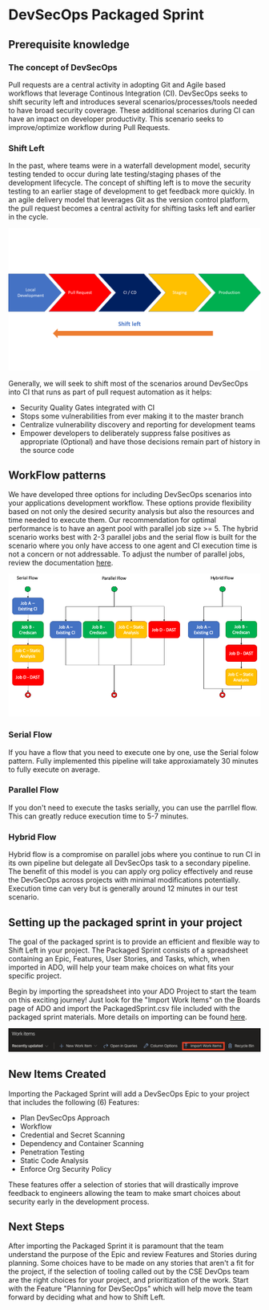 # DevSecOps Packaged Sprint

## Prerequisite knowledge

### The concept of DevSecOps

Pull requests are a central activity in adopting Git and Agile based workflows that leverage Continous Integration (CI). DevSecOps seeks to shift security left and introduces several scenarios/processes/tools needed to have broad security coverage. These additional scenarios during CI can have an impact on developer productivity. This scenario seeks to improve/optimize workflow during Pull Requests.

### Shift Left

In the past, where teams were in a waterfall development model, security testing tended to occur during late testing/staging phases of the development lifecycle. The concept of shifting left is to move the security testing to an earlier stage of development to get feedback more quickly.  In an agile delivery model that leverages Git as the version control platform, the pull request becomes a central activity for shifting tasks left and earlier in the cycle.

![Shift left concept](images/ShiftLeft.png)

Generally, we will seek to shift most of the scenarios around DevSecOps into CI that runs as part of pull request automation as it helps:

* Security Quality Gates integrated with CI
* Stops some vulnerabilities from ever making it to the master branch
* Centralize vulnerability discovery and reporting for development teams
* Empower developers to deliberately suppress false positives as appropriate (Optional) and have those decisions remain part of history in the source code

## WorkFlow patterns

We have developed three options for including DevSecOps scenarios into your applications development workflow.  These options provide flexibility based on not only the desired security analysis but also the resources and time needed to execute them.  Our recommendation for optimal performance is to have an agent pool with parallel job size >= 5.  The hybrid scenario works best with 2-3 parallel jobs and the serial flow is built for the scenario where you only have access to one agent and CI execution time is not a concern or not addressable.  To adjust the number of parallel jobs, review the documentation [here](https://docs.microsoft.com/en-us/azure/devops/pipelines/licensing/concurrent-jobs?view=azure-devops).

![WorkFlowType](images/WorkFlowType.png)

### Serial Flow

If you have a flow that you need to execute one by one, use the Serial folow pattern.  Fully implemented this pipeline will take approxiamately 30 minutes to fully execute on average.

### Parallel Flow

If you don't need to execute the tasks serially, you can use the parrllel flow. This can greatly reduce execution time to 5-7 minutes.

### Hybrid Flow

Hybrid flow is a compromise on parallel jobs where you continue to run CI in its own pipeline but delegate all DevSecOps task to a secondary pipeline.  The benefit of this model is you can apply org policy effectively and reuse the DevSecOps across projects with minimal modifications potentially.  Execution time can very but is generally around 12 minutes in our test scenario.

## Setting up the packaged sprint in your project

The goal of the packaged sprint is to provide an efficient and flexible way to Shift Left in your project. The Packaged Sprint consists of a spreadsheet containing an Epic, Features, User Stories, and Tasks, which, when imported in ADO, will help your team make choices on what fits your specific project.

Begin by importing the spreadsheet into your ADO Project to start the team on this exciting journey! Just look for the "Import Work Items" on the Boards page of ADO and import the PackagedSprint.csv file included with the packaged sprint materials. More details on importing can be found [here](https://docs.microsoft.com/en-us/azure/devops/boards/queries/import-work-items-from-csv?view=azure-devops#import-new-work-items).

![Import Work Items](images/import-work-items-csv.png)

## New Items Created

Importing the Packaged Sprint will add a DevSecOps Epic to your project that includes the following (6) Features:

* Plan DevSecOps Approach
* Workflow
* Credential and Secret Scanning
* Dependency and Container Scanning
* Penetration Testing
* Static Code Analysis
* Enforce Org Security Policy

These features offer a selection of stories that will drastically improve feedback to engineers allowing the team to make smart choices about security early in the development process.

## Next Steps

After importing the Packaged Sprint it is paramount that the team understand the purpose of the Epic and review Features and Stories during planning. Some choices have to be made on any stories that aren't a fit for the project, if the selection of tooling called out by the CSE DevOps team are the right choices for your project, and prioritization of the work. Start with the Feature "Planning for DevSecOps" which will help move the team forward by deciding what and how to Shift Left.
